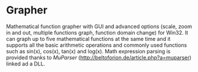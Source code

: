 # Grapher
Mathematical function grapher with GUI and advanced options (scale, zoom in and out, multiple functions graph, function domain change) for Win32.
It can graph up to five mathematical functions at the same time and it supports all the basic arithmetic operations and commonly used functions such as sin(x), cos(x), tan(x) and log(x). Math expression parsing is provided thanks to _MuParser_ (http://beltoforion.de/article.php?a=muparser) linked ad a DLL.
